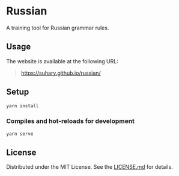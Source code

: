 # Russian

A training tool for Russian grammar rules.

## Usage

The website is available at the following URL:

> https://suhary.github.io/russian/

## Setup

```sh
yarn install
```

### Compiles and hot-reloads for development

```sh
yarn serve
```

## License

Distributed under the MIT License. See the [LICENSE.md](LICENSE.md) for details.
